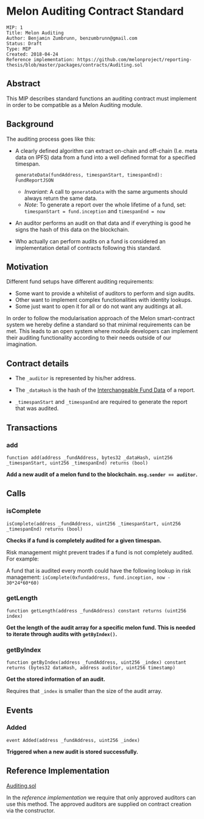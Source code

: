# Melon Auditing Contract Standard

```
MIP: 1
Title: Melon Auditing
Author: Benjamin Zumbrunn, benzumbrunn@gmail.com
Status: Draft
Type: MIP
Created: 2018-04-24
Reference implementation: https://github.com/melonproject/reporting-thesis/blob/master/packages/contracts/Auditing.sol
```

## Abstract

This MIP describes standard functions an auditing contract must implement in order to be compatible as a Melon Auditing module.

## Background

The auditing process goes like this:

* A clearly defined algorithm can extract on-chain and off-chain (I.e. meta data on IPFS) data from a fund into a well defined format for a specified timespan.

  `generateData(fundAddress, timespanStart, timespanEnd): FundReportJSON`

  * _Invariant_: A call to `generateData` with the same arguments should always return the same data.
  * _Note_: To generate a report over the whole lifetime of a fund, set: `timespanStart = fund.inception` and `timespanEnd = now`

* An auditor performs an audit on that data and if everything is good he signs the hash of this data on the blockchain.
* Who actually can perform audits on a fund is considered an implementation detail of contracts following this standard.

## Motivation

Different fund setups have different auditing requirements:

* Some want to provide a whitelist of auditors to perform and sign audits.
* Other want to implement complex functionalities with identity lookups.
* Some just want to open it for all or do not want any auditings at all.

In order to follow the modularisation approach of the Melon smart-contract system we hereby define a standard so that minimal requirements can be met. This leads to an open system where module developers can implement their auditing functionality according to their needs outside of our imagination.

## Contract details

* The `_auditor` is represented by his/her address.

* The `_dataHash` is the hash of the [Interchangeable Fund Data](/thesis/04-solution/InterchangeableFundDataFormat.md) of a report.

* `_timespanStart` and `_timespanEnd` are required to generate the report that was audited.

## Transactions

### add

```
function add(address _fundAddress, bytes32 _dataHash, uint256 _timespanStart, uint256 _timespanEnd) returns (bool)
```

**Add a new audit of a melon fund to the blockchain. `msg.sender == auditor`.**

## Calls

### isComplete

```
isComplete(address _fundAddress, uint256 _timespanStart, uint256 _timespanEnd) returns (bool)
```

**Checks if a fund is completely audited for a given timespan.**

Risk management might prevent trades if a fund is not completely audited.
For example:

A fund that is audited every month could have the following lookup in risk management: `isComplete(0xfundaddress, fund.inception, now - 30*24*60*60)`

### getLength

```
function getLength(address _fundAddress) constant returns (uint256 index)
```

**Get the length of the audit array for a specific melon fund. This is needed to iterate through audits with `getByIndex()`.**

### getByIndex

```
function getByIndex(address _fundAddress, uint256 _index) constant returns (bytes32 dataHash, address auditor, uint256 timestamp)
```

**Get the stored information of an audit.**

Requires that `_index` is smaller than the size of the audit array.

## Events

### Added

```
event Added(address _fundAddress, uint256 _index)
```

**Triggered when a new audit is stored successfully.**

## Reference Implementation

[Auditing.sol](https://github.com/melonproject/reporting-thesis/blob/master/packages/contracts/Auditing.sol)

In the _reference implementation_ we require that only approved auditors can use this method. The approved auditors are supplied on contract creation via the constructor.
